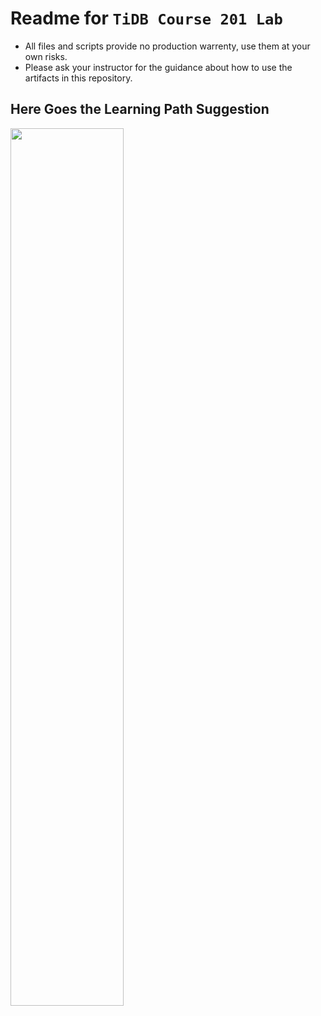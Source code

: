 # Readme for `TiDB Course 201 Lab`
+ All files and scripts provide no production warrenty, use them at your own risks.
+ Please ask your instructor for the guidance about how to use the artifacts in this repository.

## Here Goes the Learning Path Suggestion
<img src="./diagram/201-course-learning-path.png" width="60%" align="top"/>